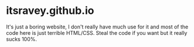 # itsravey.github.io
It's just a boring website, I don't really have much use for it and most of the code here is just terrible HTML/CSS.
Steal the code if you want but it really sucks 100%.

